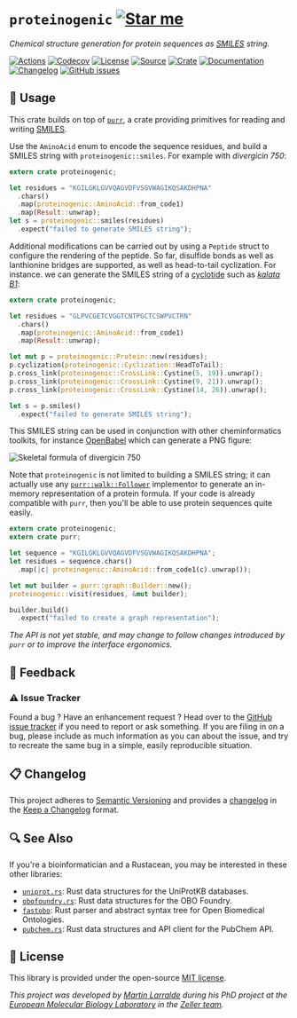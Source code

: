 # `proteinogenic` [![Star me](https://img.shields.io/github/stars/althonos/proteinogenic.svg?style=social&label=Star&maxAge=3600)](https://github.com/althonos/proteinogenic/stargazers)

*Chemical structure generation for protein sequences as [SMILES] string.*

[SMILES]: https://en.wikipedia.org/wiki/Simplified_molecular-input_line-entry_system

[![Actions](https://img.shields.io/github/workflow/status/althonos/proteinogenic/Test?style=flat-square&maxAge=600)](https://github.com/althonos/proteinogenic/actions)
[![Codecov](https://img.shields.io/codecov/c/gh/althonos/proteinogenic/master.svg?style=flat-square&maxAge=600)](https://codecov.io/gh/althonos/proteinogenic)
[![License](https://img.shields.io/badge/license-MIT-blue.svg?style=flat-square&maxAge=2678400)](https://choosealicense.com/licenses/mit/)
[![Source](https://img.shields.io/badge/source-GitHub-303030.svg?maxAge=2678400&style=flat-square)](https://github.com/althonos/proteinogenic)
[![Crate](https://img.shields.io/crates/v/proteinogenic.svg?maxAge=600&style=flat-square)](https://crates.io/crates/proteinogenic)
[![Documentation](https://img.shields.io/badge/docs.rs-latest-4d76ae.svg?maxAge=2678400&style=flat-square)](https://docs.rs/proteinogenic)
[![Changelog](https://img.shields.io/badge/keep%20a-changelog-8A0707.svg?maxAge=2678400&style=flat-square)](https://github.com/althonos/proteinogenic/blob/master/CHANGELOG.md)
[![GitHub issues](https://img.shields.io/github/issues/althonos/proteinogenic.svg?style=flat-square&maxAge=600)](https://github.com/althonos/proteinogenic/issues)


## 🔌 Usage

This crate builds on top of [`purr`](https://docs.rs/purr), a crate providing
primitives for reading and writing [SMILES].

Use the `AminoAcid` enum to encode the sequence residues, and build a SMILES
string with `proteinogenic::smiles`. For example with *divergicin 750*:

```rust
extern crate proteinogenic;

let residues = "KGILGKLGVVQAGVDFVSGVWAGIKQSAKDHPNA"
  .chars()
  .map(proteinogenic::AminoAcid::from_code1)
  .map(Result::unwrap);
let s = proteinogenic::smiles(residues)
  .expect("failed to generate SMILES string");
```

Additional modifications can be carried out by using a `Peptide` struct to
configure the rendering of the peptide. So far, disulfide bonds as well as
lanthionine bridges are supported, as well as head-to-tail cyclization.
For instance. we can generate the SMILES string of a
[cyclotide](https://en.wikipedia.org/wiki/Cyclotide) such as
[*kalata B1*](https://www.uniprot.org/uniprot/P56254):

```rust
extern crate proteinogenic;

let residues = "GLPVCGETCVGGTCNTPGCTCSWPVCTRN"
  .chars()
  .map(proteinogenic::AminoAcid::from_code1)
  .map(Result::unwrap);

let mut p = proteinogenic::Protein::new(residues);
p.cyclization(proteinogenic::Cyclization::HeadToTail);
p.cross_link(proteinogenic::CrossLink::Cystine(5, 19)).unwrap();
p.cross_link(proteinogenic::CrossLink::Cystine(9, 21)).unwrap();
p.cross_link(proteinogenic::CrossLink::Cystine(14, 26)).unwrap();

let s = p.smiles()
  .expect("failed to generate SMILES string");
```

This SMILES string can be used in conjunction with other cheminformatics toolkits,
for instance [OpenBabel](http://openbabel.org/wiki/Main_Page) which can generate a PNG figure:

![Skeletal formula of divergicin 750](https://raw.github.com/althonos/proteinogenic/master/static/divergicin.png)

Note that `proteinogenic` is not limited to building a SMILES string; it can
actually use any [`purr::walk::Follower`](https://docs.rs/purr/latest/purr/walk/trait.Follower.html)
implementor to generate an in-memory representation of a protein formula. If
your code is already compatible with `purr`, then you'll be able to use
protein sequences quite easily.

```rust
extern crate proteinogenic;
extern crate purr;

let sequence = "KGILGKLGVVQAGVDFVSGVWAGIKQSAKDHPNA";
let residues = sequence.chars()
  .map(|c| proteinogenic::AminoAcid::from_code1(c).unwrap());

let mut builder = purr::graph::Builder::new();
proteinogenic::visit(residues, &mut builder);

builder.build()
  .expect("failed to create a graph representation");
```

*The API is not yet stable, and may change to follow changes introduced by
`purr` or to improve the interface ergonomics.*

## 💭 Feedback

### ⚠️ Issue Tracker

Found a bug ? Have an enhancement request ? Head over to the [GitHub issue
tracker](https://github.com/althonos/proteinogenic/issues) if you need to report
or ask something. If you are filing in on a bug, please include as much
information as you can about the issue, and try to recreate the same bug
in a simple, easily reproducible situation.

<!-- ### 🏗️ Contributing

Contributions are more than welcome! See
[`CONTRIBUTING.md`](https://github.com/althonos/proteinogenic/blob/main/CONTRIBUTING.md)
for more details. -->

## 📋 Changelog

This project adheres to [Semantic Versioning](http://semver.org/spec/v2.0.0.html)
and provides a [changelog](https://github.com/althonos/proteinogenic/blob/master/CHANGELOG.md)
in the [Keep a Changelog](http://keepachangelog.com/en/1.0.0/) format.

## 🔍 See Also

If you're a bioinformatician and a Rustacean, you may be interested in these
other libraries:

- [`uniprot.rs`](https://github.com/althonos/uniprot.rs): Rust data structures
  for the UniProtKB databases.
- [`obofoundry.rs`](https://github.com/althonos/obofoundry.rs): Rust data
  structures for the OBO Foundry.
- [`fastobo`](https://github.com/fastobo/fastobo): Rust parser and abstract
  syntax tree for Open Biomedical Ontologies.
- [`pubchem.rs`](https://github.com/althonos/pubchem.rs): Rust data structures
  and API client for the PubChem API.

## 📜 License

This library is provided under the open-source
[MIT license](https://choosealicense.com/licenses/mit/).

*This project was developed by [Martin Larralde](https://github.com/althonos/)
during his PhD project at the [European Molecular Biology Laboratory](https://www.embl.de/)
in the [Zeller team](https://github.com/zellerlab).*
